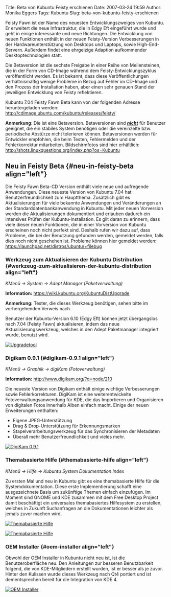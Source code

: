 Title: Beta von Kubuntu Feisty erschienen
Date: 2007-03-24 19:59
Author: Monika Eggers
Tags: Kubuntu
Slug: beta-von-kubuntu-feisty-erschienen

Feisty Fawn ist der Name des neuesten Entwicklungszweiges von Kubuntu.
Er erweitert die neue Infrastruktur, die in Edgy Eft eingeführt wurde
und geht in einige interessante und neue Richtungen. Die Entwicklung von
neuen Funktionen enthält in der neuen Feisty-Version Verbesserungen in
der Hardwareunterstützung von Desktops und Laptops, sowie
High-End-Servern. Außerdem findet eine ehrgeizige Adaption aufkommender
Desktoptechnologien statt.

Die Betaversion ist die sechste Freigabe in einer Reihe von
Meilensteinen, die in der Form von CD-Image während dem
Feisty-Entwicklungszyklus veröffentlicht werden. Es ist bekannt, dass
diese Veröffentlichungen verhältnismäßig wenige Probleme in Bezug auf
Fehler im CD-Image und den Prozess der Installation haben, aber einen
sehr genauen Stand der jeweiligen Entwicklung von Feisty reflektieren.


Kubuntu 7.04 Feisty Fawn Beta kann von der folgenden Adresse
heruntergeladen werden:
<http://cdimage.ubuntu.com/kubuntu/releases/feisty/>


**Anmerkung**: Die ist eine Betaversion. Betaversionen sind
<u>***nicht***</u> für Benutzer geeignet, die ein stabiles System
benötigen oder die vereinzelte bzw. periodische Abstürze nicht
tolerieren können. Betaversionen werden für Entwickler empfohlen, die
beim Testen, Fehlermelden und der Fehlerkorrektur mitarbeiten.
Bildschirmfotos sind hier erhältlich:
<http://shots.linuxquestions.org/index.php?os=Kubuntu>

Neu in Feisty Beta {#neu-in-feisty-beta align="left"}
------------------

Die Feisty Fawn Beta-CD Version enthält viele neue und aufregende
Anwendungen. Diese neueste Version von Kubuntu 7.04 hat
Benutzerfreundlichkeit zum Hauptthema. Zusätzlich gibt es
Aktualisierungen für viele bekannte Anwendungen und Veränderungen an der
Standarddatenbankanwendung in Kubuntu. Mit jeder neuen Vorversion werden
die Aktualisierungen dokumentiert und erlauben dadurch ein intensives
Prüfen der Kubuntu-Installation. Es gilt daran zu erinnern, dass viele
dieser neuen Funktionen, die in einer Vorversion von Kubuntu erscheinen
noch nicht perfekt sind. Deshalb rufen wir dazu auf, dass Probleme, die
bei der Benutzung gefunden werden, gemeldet werden, falls dies noch
nicht geschehen ist. Probleme können hier gemeldet werden:
<https://launchpad.net/distros/ubuntu/+filebug>


### Werkzeug zum Aktualisieren der Kubuntu Distribution {#werkzeug-zum-aktualisieren-der-kubuntu-distribution align="left"}

*KMenü → System* *→* *Adept Manager (Paketverwaltung)*  

**Information:** <https://wiki.kubuntu.org/KubuntuDistUpgrade>  

**Anmerkung:** Tester, die dieses Werkzeug benötigen, sehen bitte im
vorhergehenden Verweis nach.

Benutzer der Kubuntu-Version 6.10 (Edgy Eft) können jetzt übergangslos
nach 7.04 (Feisty Fawn) aktualisieren, indem das neue
Aktualisierungswerkzeug, welches in den Adept Paketmanager integriert
wurde, benutzt wird.

[![Upgradetool](http://www.seqfault.de/files/distup.png)](https://wiki.ubuntu.com/FeistyFawn/Beta/Kubuntu?action=AttachFile&do=get&target=distup.png)


### Digikam 0.9.1 {#digikam-0.9.1 align="left"}


*KMenü* *→ Graphik* *→ digiKam (Fotoverwaltung)*  

**Information:** <http://www.digikam.org/?q=node/210>


Die neueste Version von Digikam enthält einige wichtige Verbesserungen
sowie Fehlerkorrekturen. DigiKam ist eine weiterentwickelte
Fotoverwaltungsanwendung für KDE, die das Importieren und Organisieren
von digitalen Fotos innerhalb Alben einfach macht. Einige der neuen
Erweiterungen enthalten:





-   Eigene JPEG-Unterstützung
-   Drag & Drop-Unterstützung für Erkennungsmarken
-   Stapelverarbeitungswerkzeug für das Synchronisieren der Metadaten
-   Überall mehr Benutzerfreundlichkeit und vieles mehr.


[![DigiKam
0.9.1](http://www.seqfault.de/files/digikam.png)](https://wiki.ubuntu.com/FeistyFawn/Beta/Kubuntu?action=AttachFile&do=get&target=digikam.png)


### Themabasierte Hilfe {#themabasierte-hilfe align="left"}

*KMenü* *→ Hilfe* *→ Kubuntu System Dokumentation Index*

Zu ersten Mal und neu in Kubuntu gibt es eine themabasierte Hilfe für
die Systemdokumentation. Diese erste Implementierung schafft eine
ausgezeichnete Basis um zukünftige Themen einfach einzufügen. Im Moment
sind GNOME und KDE zusammen mit dem Free Desktop Project damit
beschäftigt ein universales themabasiertes Hilfesystem zu erstellen,
welches in Zukunft Suchanfragen an die Dokumentationen leichter als
jemals zuvor machen wird.


[![Themabasierte
Hilfe](http://www.seqfault.de/files/tbh1.png)](https://wiki.ubuntu.com/FeistyFawn/Beta/Kubuntu?action=AttachFile&do=get&target=tbh1.png)

[![Themabasierte
Hilfe](http://www.seqfault.de/files/tbh2.png)](https://wiki.ubuntu.com/FeistyFawn/Beta/Kubuntu?action=AttachFile&do=get&target=tbh2.png)

### OEM Installer {#oem-installer align="left"}

Obwohl der OEM Installer in Kubuntu nicht neu ist, ist die
Benutzeroberfläche neu. Den Anleitungen zur besseren Benutzbarkeit
folgend, die von KDE-Mitgliedern erstellt wurden, ist er besser als je
zuvor. Hinter den Kulissen wurde dieses Werkzeug nach Qt4 portiert und
ist dementsprechen bereit für die Integration von KDE 4.

[![OEM
Installer](http://www.seqfault.de/files/oeminstall.png)](https://wiki.ubuntu.com/FeistyFawn/Beta/Kubuntu?action=AttachFile&do=get&target=oeminstall.png)
